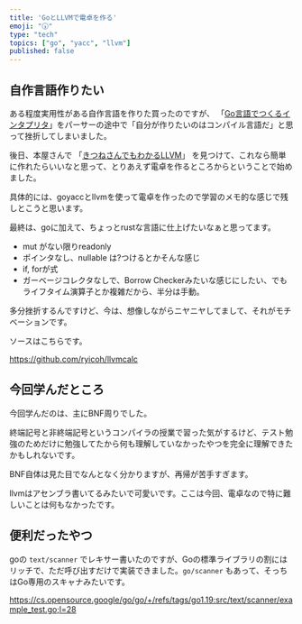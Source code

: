 ```yaml
---
title: 'GoとLLVMで電卓を作る'
emoji: "🕠"
type: "tech"
topics: ["go", "yacc", "llvm"]
published: false
---
```


## 自作言語作りたい


ある程度実用性がある自作言語を作りた買ったのですが、
「[Go言語でつくるインタプリタ](https://www.amazon.co.jp/Go言語でつくるインタプリタ-Thorsten-Ball/dp/4873118220)」をパーサーの途中で「自分が作りたいのはコンパイル言語だ」と思って挫折してしまいました。

後日、本屋さんで
「[きつねさんでもわかるLLVM](https://www.amazon.co.jp/きつねさんでもわかるLLVM-コンパイラを自作するためのガイドブック-柏木-餅子/dp/4844334158)」
を見つけて、これなら簡単に作れたらいいなと思って、とりあえず電卓を作るところからということで始めました。


具体的には、goyaccとllvmを使って電卓を作ったので学習のメモ的な感じで残しとこうと思います。

最終は、goに加えて、ちょっとrustな言語に仕上げたいなぁと思ってます。
* mut がない限りreadonly
* ポインタなし、nullable は?つけるとかそんな感じ
* if, forが式
* ガーベージコレクタなしで、Borrow Checkerみたいな感じにしたい、でもライフタイム演算子とか複雑だから、半分は手動。

多分挫折するんですけど、今は、想像しながらニヤニヤしてまして、それがモチベーションです。

ソースはこちらです。

https://github.com/ryicoh/llvmcalc


## 今回学んだところ

今回学んだのは、主にBNF周りでした。

終端記号と非終端記号というコンパイラの授業で習った気がするけど、テスト勉強のためだけに勉強してたから何も理解していなかったやつを完全に理解できたかもしれないです。

BNF自体は見た目でなんとなく分かりますが、再帰が苦手すぎます。

llvmはアセンブラ書いてるみたいで可愛いです。ここは今回、電卓なので特に難しいことは何もなかったです。


## 便利だったやつ

goの `text/scanner` でレキサー書いたのですが、Goの標準ライブラリの割にはリッチで、ただ呼び出すだけで実装できました。`go/scanner` もあって、そっちはGo専用のスキャナみたいです。

https://cs.opensource.google/go/go/+/refs/tags/go1.19:src/text/scanner/example_test.go;l=28

